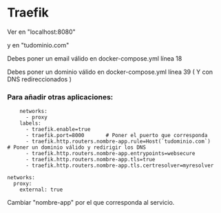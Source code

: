# Traefik

Ver en "localhost:8080"

y en "tudominio.com"

Debes poner un email válido en docker-compose.yml línea 18

Debes poner un dominio válido en docker-compose.yml línea 39 ( Y con DNS redireccionados ) 

### Para añadir otras aplicaciones:
```
    networks:
      - proxy
    labels:
      - traefik.enable=true
      - traefik.port=8000       # Poner el puerto que corresponda 
      - traefik.http.routers.nombre-app.rule=Host(`tudominio.com`)    # Poner un dominio válido y redirigir los DNS
      - traefik.http.routers.nombre-app.entrypoints=websecure
      - traefik.http.routers.nombre-app.tls=true
      - traefik.http.routers.nombre-app.tls.certresolver=myresolver

networks:
  proxy:
    external: true
```
Cambiar "nombre-app" por el que corresponda al servicio.
